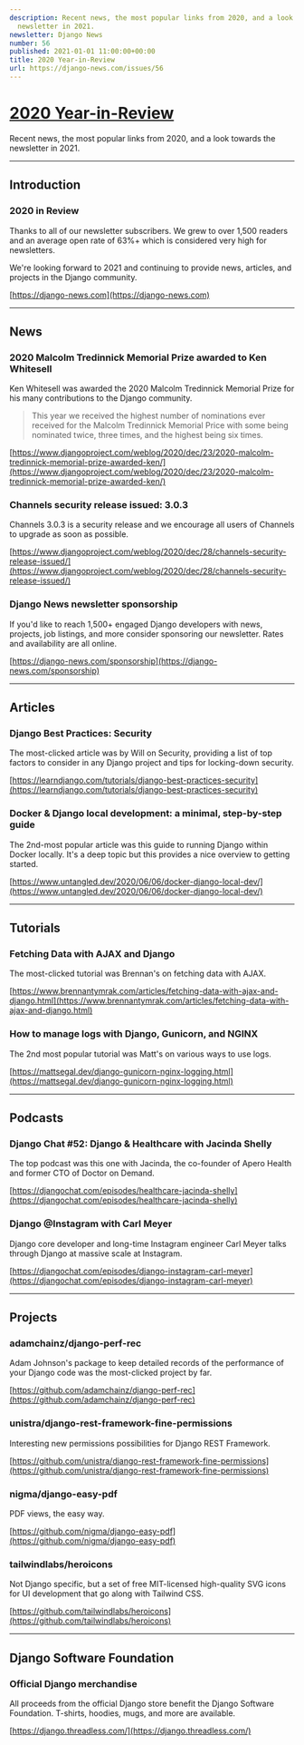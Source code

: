 ```yaml
---
description: Recent news, the most popular links from 2020, and a look towards the
  newsletter in 2021.
newsletter: Django News
number: 56
published: 2021-01-01 11:00:00+00:00
title: 2020 Year-in-Review
url: https://django-news.com/issues/56
---
```


# [2020 Year-in-Review](https://django-news.com/issues/56)

Recent news, the most popular links from 2020, and a look towards the newsletter in 2021.

----

## Introduction

### 2020 in Review

<p>Thanks to all of our newsletter subscribers. We grew to over 1,500 readers and an average open rate of 63%+ which is considered very high for newsletters.</p>

<p>We're looking forward to 2021 and continuing to provide news, articles, and projects in the Django community.</p>

[https://django-news.com](https://django-news.com)

----

## News

### 2020 Malcolm Tredinnick Memorial Prize awarded to Ken Whitesell

<p>Ken Whitesell was awarded the 2020 Malcolm Tredinnick Memorial Prize for his many contributions to the Django community.</p>

<blockquote><p>This year we received the highest number of nominations ever received for the Malcolm Tredinnick Memorial Price with some being nominated twice, three times, and the highest being six times.</p></blockquote>

[https://www.djangoproject.com/weblog/2020/dec/23/2020-malcolm-tredinnick-memorial-prize-awarded-ken/](https://www.djangoproject.com/weblog/2020/dec/23/2020-malcolm-tredinnick-memorial-prize-awarded-ken/)

### Channels security release issued: 3.0.3

<p>Channels 3.0.3 is a security release and we encourage all users of Channels to upgrade as soon as possible.</p>

[https://www.djangoproject.com/weblog/2020/dec/28/channels-security-release-issued/](https://www.djangoproject.com/weblog/2020/dec/28/channels-security-release-issued/)

### Django News newsletter sponsorship

<p>If you'd like to reach 1,500+ engaged Django developers with news, projects, job listings, and more consider sponsoring our newsletter. Rates and availability are all online.</p>

[https://django-news.com/sponsorship](https://django-news.com/sponsorship)

----

## Articles

### Django Best Practices: Security

<p>The most-clicked article was by Will on Security, providing a list of top factors to consider in any Django project and tips for locking-down security.</p>

[https://learndjango.com/tutorials/django-best-practices-security](https://learndjango.com/tutorials/django-best-practices-security)

### Docker & Django local development: a minimal, step-by-step guide

<p>The 2nd-most popular article was this guide to running Django within Docker locally. It's a deep topic but this provides a nice overview to getting started.</p>

[https://www.untangled.dev/2020/06/06/docker-django-local-dev/](https://www.untangled.dev/2020/06/06/docker-django-local-dev/)

----

## Tutorials

### Fetching Data with AJAX and Django

<p>The most-clicked tutorial was Brennan's on fetching data with AJAX.</p>

[https://www.brennantymrak.com/articles/fetching-data-with-ajax-and-django.html](https://www.brennantymrak.com/articles/fetching-data-with-ajax-and-django.html)

### How to manage logs with Django, Gunicorn, and NGINX

<p>The 2nd most popular tutorial was Matt's on various ways to use logs.</p>

[https://mattsegal.dev/django-gunicorn-nginx-logging.html](https://mattsegal.dev/django-gunicorn-nginx-logging.html)

----

## Podcasts

### Django Chat #52: Django & Healthcare with Jacinda Shelly

<p>The top podcast was this one with Jacinda, the co-founder of Apero Health and former CTO of Doctor on Demand.</p>

[https://djangochat.com/episodes/healthcare-jacinda-shelly](https://djangochat.com/episodes/healthcare-jacinda-shelly)

### Django @Instagram with Carl Meyer

<p>Django core developer and long-time Instagram engineer Carl Meyer talks through Django at massive scale at Instagram.</p>

[https://djangochat.com/episodes/django-instagram-carl-meyer](https://djangochat.com/episodes/django-instagram-carl-meyer)

----

## Projects

### adamchainz/django-perf-rec

<p>Adam Johnson's package to keep detailed records of the performance of your Django code was the most-clicked project by far.</p>

[https://github.com/adamchainz/django-perf-rec](https://github.com/adamchainz/django-perf-rec)

### unistra/django-rest-framework-fine-permissions

<p>Interesting new permissions possibilities for Django REST Framework.</p>

[https://github.com/unistra/django-rest-framework-fine-permissions](https://github.com/unistra/django-rest-framework-fine-permissions)

### nigma/django-easy-pdf

<p>PDF views, the easy way.</p>

[https://github.com/nigma/django-easy-pdf](https://github.com/nigma/django-easy-pdf)

### tailwindlabs/heroicons

<p>Not Django specific, but a set of free MIT-licensed high-quality SVG icons for UI development that go along with Tailwind CSS.</p>

[https://github.com/tailwindlabs/heroicons](https://github.com/tailwindlabs/heroicons)

----

## Django Software Foundation

### Official Django merchandise

<p>All proceeds from the official Django store benefit the Django Software Foundation. T-shirts, hoodies, mugs, and more are available.</p>

[https://django.threadless.com/](https://django.threadless.com/)
